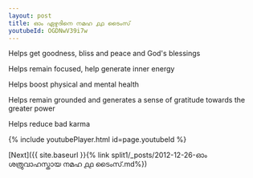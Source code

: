 ```yaml
---
layout: post
title: ഓം ഏഴുദിനെ നമഹ ൧൧ ടൈംസ്
youtubeId: OGDNwV39i7w
---
```

 
 
Helps get goodness, bliss and peace and God's blessings
 
Helps remain focused, help generate inner energy 
 
Helps boost physical and mental health 
 
Helps remain grounded and generates a sense of gratitude towards the greater power 
 
Helps reduce bad karma
 
 
 
 


{% include youtubePlayer.html id=page.youtubeId %}
 
[Next]({{ site.baseurl }}{% link  split1/_posts/2012-12-26-ഓം ശത്രുവാഹസ്തായ നമഹ ൧൧ ടൈംസ്.md%})
 
